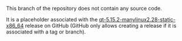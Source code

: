 This branch of the repository does not contain any source code.

It is a placeholder associated with the [qt-5.15.2-manylinux2.28-static-x86_64](https://github.com/jcfr/qt-static-build/releases/tag/qt-5.15.2-manylinux2.28-static-x86_64) release on GitHub (GitHub only allows creating a release if it is associated with a tag or branch).
